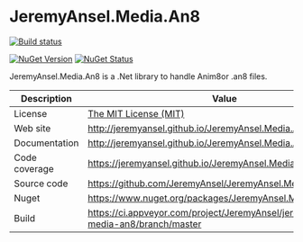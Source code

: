 # JeremyAnsel.Media.An8

[![Build status](https://ci.appveyor.com/api/projects/status/nmrjb00whus9b811/branch/master?svg=true)](https://ci.appveyor.com/project/JeremyAnsel/jeremyansel-media-an8/branch/master)

[![NuGet Version](https://img.shields.io/nuget/v/JeremyAnsel.Media.An8.svg)](https://www.nuget.org/packages/JeremyAnsel.Media.An8)
[![NuGet Status](http://nugetstatus.com/JeremyAnsel.Media.An8.png)](http://nugetstatus.com/packages/JeremyAnsel.Media.An8)

JeremyAnsel.Media.An8 is a .Net library to handle Anim8or .an8 files.

Description     | Value
----------------|----------------
License         | [The MIT License (MIT)](https://github.com/JeremyAnsel/JeremyAnsel.Media.An8/blob/master/LICENSE.txt)
Web site        | http://jeremyansel.github.io/JeremyAnsel.Media.An8
Documentation   | http://jeremyansel.github.io/JeremyAnsel.Media.An8/doc/
Code coverage   | https://jeremyansel.github.io/JeremyAnsel.Media.An8/coverage/
Source code     | https://github.com/JeremyAnsel/JeremyAnsel.Media.An8
Nuget           | https://www.nuget.org/packages/JeremyAnsel.Media.An8
Build           | https://ci.appveyor.com/project/JeremyAnsel/jeremyansel-media-an8/branch/master
